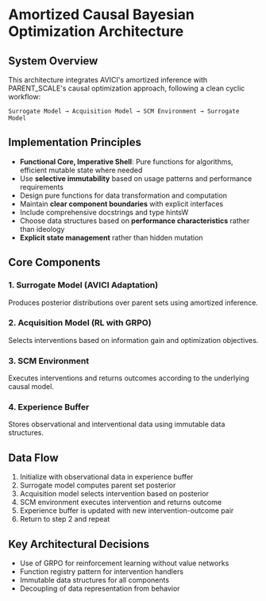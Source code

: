 # Amortized Causal Bayesian Optimization Architecture

## System Overview

This architecture integrates AVICI's amortized inference with PARENT_SCALE's causal optimization approach, following a clean cyclic workflow:

`Surrogate Model → Acquisition Model → SCM Environment → Surrogate Model`

## Implementation Principles

- **Functional Core, Imperative Shell**: Pure functions for algorithms, efficient mutable state where needed
- Use **selective immutability** based on usage patterns and performance requirements
- Design pure functions for data transformation and computation
- Maintain **clear component boundaries** with explicit interfaces
- Include comprehensive docstrings and type hintsW
- Choose data structures based on **performance characteristics** rather than ideology
- **Explicit state management** rather than hidden mutation

## Core Components

### 1. Surrogate Model (AVICI Adaptation)
Produces posterior distributions over parent sets using amortized inference.

### 2. Acquisition Model (RL with GRPO)
Selects interventions based on information gain and optimization objectives.

### 3. SCM Environment
Executes interventions and returns outcomes according to the underlying causal model.

### 4. Experience Buffer
Stores observational and interventional data using immutable data structures.

## Data Flow

1. Initialize with observational data in experience buffer
2. Surrogate model computes parent set posterior
3. Acquisition model selects intervention based on posterior
4. SCM environment executes intervention and returns outcome
5. Experience buffer is updated with new intervention-outcome pair
6. Return to step 2 and repeat

## Key Architectural Decisions

- Use of GRPO for reinforcement learning without value networks
- Function registry pattern for intervention handlers
- Immutable data structures for all components
- Decoupling of data representation from behavior